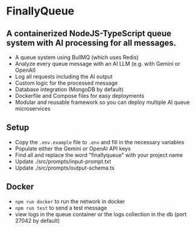 # FinallyQueue

## A containerized NodeJS-TypeScript queue system with AI processing for all messages.

- A queue system using BullMQ (which uses Redis)
- Analyze every queue message with an AI LLM (e.g. with Gemini or OpenAI)
- Log all requests including the AI output
- Custom logic for the processed message
- Database integration (MongoDB by default)
- Dockerfile and Compose files for easy deployments
- Modular and reusable framework so you can deploy multiple AI queue microservices

## Setup
- Copy the `.env.example` file to `.env` and fill in the necessary variables
- Populate either the Gemini or OpenAI API keys
- Find all and replace the word "finallyqueue" with your project name
- Update ./src/prompts/input-prompt.txt
- Update ./src/prompts/output-schema.ts

## Docker

- `npm run docker` to run the network in docker
- `npm run test` to send a test message
- view logs in the queue container or the logs collection in the db (port 27042 by default)
